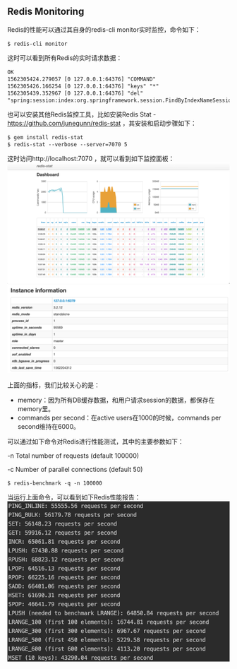## Redis Monitoring

Redis的性能可以通过其自身的redis-cli monitor实时监控，命令如下：
```
$ redis-cli monitor
```

这时可以看到所有Redis的实时请求数据：
```
OK
1562305424.279057 [0 127.0.0.1:64376] "COMMAND"
1562305426.166254 [0 127.0.0.1:64376] "keys" "*"
1562305439.352967 [0 127.0.0.1:64376] "del" "spring:session:index:org.springframework.session.FindByIndexNameSessionRepository.PRINCIPAL_NAME_INDEX_NAME:admin"
```

也可以安装其他Redis监控工具，比如安装Redis Stat - https://github.com/junegunn/redis-stat ，其安装和启动步骤如下：
```
$ gem install redis-stat
$ redis-stat --verbose --server=7070 5
```

这时访问http://localhost:7070 ，就可以看到如下监控面板：
![redis](./pix/redis.png)
![redis-info](./pix/redis-info.png)

上面的指标，我们比较关心的是：

* memory：因为所有DB缓存数据，和用户请求session的数据，都保存在memory里。
* commands per second：在active users在1000的时候，commands per second维持在6000。

可以通过如下命令对Redis进行性能测试，其中的主要参数如下：

-n Total number of requests (default 100000)

-c Number of parallel connections (default 50)

```
$ redis-benchmark -q -n 100000
```

当运行上面命令，可以看到如下Redis性能报告：
![redis-benchmark](./pix/redis-benchmark.png)
